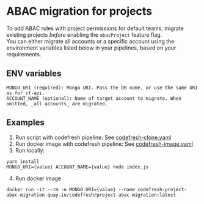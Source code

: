 # ABAC migration for projects 

To add ABAC rules with project permissions for default teams, migrate existing projects _before_ enabling the `abacProject` feature flag.  
You can either migrate all accounts or a specific account using the environment variables listed below in your pipelines, based on your requirements.

## ENV variables
```
MONGO_URI (required): Mongo URI. Pass the DB name, or use the same URI as for cf-api.
ACCOUNT_NAME (optional): Name of target account to migrate. When omitted, _all accounts_ are migrated.
```

## Examples

1. Run script with codefresh pipeline: See [codefresh-clone.yaml](./codefresh-clone.yaml)
2. Run docker image with codefresh pipeline: See [codefresh-image.yaml](./codefresh-image.yaml)
3. Run locally:
```
yarn install
MONGO_URI={value} ACCOUNT_NAME={value} node index.js
```
4. Run docker image
```
docker run -it --rm -e MONGO_URI={value} --name codefresh-project-abac-migration quay.io/codefresh/project-abac-migration:latest
```

